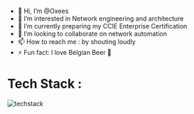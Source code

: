 - 👋 Hi, I’m @Oxees
- 👀 I’m interested in Network engineering and architecture 
- 🌱 I’m currently preparing my CCIE Enterprise Certification
- 💞️ I’m looking to collaborate on network automation
- 📫 How to reach me : by shouting loudly
- ⚡ Fun fact: I love Belgian Beer :beer:

# **Tech Stack :**

![techstack](https://github.com/Oxees/Oxees/assets/161740087/4944c107-aa4c-4895-a929-673895244c59)

